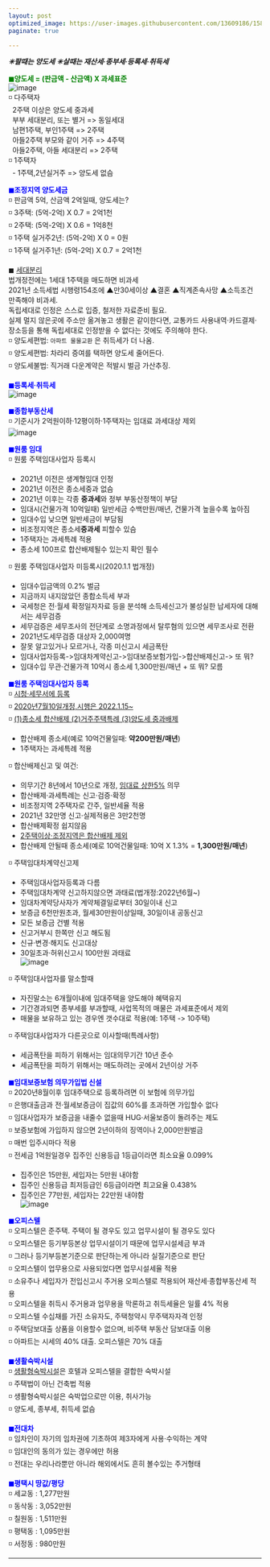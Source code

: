 ```yaml
---
layout: post
optimized_image: https://user-images.githubusercontent.com/13609186/158834851-5c5d7736-001b-448d-8bb6-eb99f2f16233.jpg
paginate: true

---
```

***✳팔때는 양도세***
***✳살때는 재산세·종부세·등록세·취득세***

<span style="color:green">**◼양도세 = (판금액 - 산금액) X 과세표준**</span><br>
![image](https://thumb.mt.co.kr/06/2021/05/2021051314510663694_1.jpg/dims/optimize/) <br>
◽ 다주택자 <br>
&nbsp; 2주택 이상은 양도세 중과세 <br>
&nbsp; 부부 세대분리, 또는 별거 => 동일세대 <br>
&nbsp; 남편1주택, 부인1주택 => 2주택 <br>
&nbsp; 아들2주택 부모와 같이 거주 => 4주택 <br>
&nbsp; 아들2주택, 아들 세대분리 => 2주택 <br>
◽ 1주택자 <br>
&nbsp; - 1주택,2년실거주 => 양도세 없슴<br>

<span style="color:blue">**◼조정지역 양도세금**</span> <br>
◽ 판금액 5억, 산금액 2억일때, 양도세는? <br>
◽ 3주택: (5억-2억) X 0.7 = 2억1천 <br>
◽ 2주택: (5억-2억) X 0.6 = 1억8천 <br>
◽ 1주택 실거주2년: (5억-2억) X 0 =  0원 <br>
◽ 1주택 실거주1년: (5억-2억) X 0.7 = 2억1천 <br>

◼ [세대분리](https://www.mylawstory.com/3475/)<br>
법개정전에는 1세대 1주택을 매도하면 비과세<br>
2021년 소득세법 시행령154조에 ▲만30세이상 ▲결혼 ▲직계존속사망 ▲소득조건 만족해야 비과세.<br>
독립세대로 인정은 스스로 입증, 철저한 자료준비 필요.<br>
실제 멀지 않은곳에 주소만 옮겨놓고 생활은 같이한다면, 교통카드 사용내역·카드결제·장소등을 통해 독립세대로 인정받을 수 없다는 것에도 주의해야 한다.<br>
◽ 양도세편법: `아파트 물물교환` 은 취득세가 더 나옴.<br>
◽ 양도세편법: 차라리 증여를 택하면 양도세 줄어든다.<br>
◽ 양도세불법: 직거래 다운계약은 적발시 벌금 가산추징.<br>

<span style="color:blue">**◼등록세·취득세**</span><br>
![image](https://t1.daumcdn.net/cfile/blog/2211B6395891DCA237)<br>

<span style="color:blue">**◼종합부동산세**</span><br>
◽ 기준시가 2억원이하·12평이하·1주택자는 임대료 과세대상 제외<br>
![image](http://cdn.bizwatch.co.kr/news/photo/2019/01/24/0e367ee0334549d9740249280791160d112724.jpg)<br>

<span style="color:blue">**◼원룸 임대**</span><br>
◽ 원룸 주택임대사업자 등록시<br>
 - 2021년 이전은 생계형임대 인정<br>
 - 2021년 이전은 종소세중과 없슴<br>
 - 2021년 이후는 각종 **중과세**와 정부 부동산정책이 부담<br>
 - 임대시(건물가격 10억일때) 일반세금 수백만원/매년, 건물가격 높을수록 높아짐<br>
 - 임대수입 낮으면 일반세금이 부담됨<br>
 - 비조정지역은 종소세**중과세** 피할수 있슴<br>
 - 1주택자는 과세특례 적용<br>
 - 종소세 100프로 합산배제될수 있는지 확인 필수<br>

◽ 원룸 주택임대사업자 미등록시(2020.1.1 법개정)<br>
 - 임대수입금액의 0.2% 벌금<br>
 - 지금까지 내지않았던 종합소득세 부과<br>
 - 국세청은 전·월세 확정일자자료 등을 분석해 소득세신고가 불성실한 납세자에 대해서는 세무검증<br>
 - 세무검증은 세무조사의 전단계로 소명과정에서 탈루혐의 있으면 세무조사로 전환<br>
 - 2021년도세무검증 대상자 2,000여명<br>
 - 잘못 알고있거나 모르거나, 각종 미신고시 세금폭탄<br>
 - 임대사업자등록->임대차계약신고->임대보증보험가입->합산배제신고-> 또 뭐?<br>
 - 임대수입 무관·건물가격 10억시 종소세 1,300만원/매년 + 또 뭐? 모름<br>

<span style="color:blue">**◼원룸 주택임대사업자 등록**</span><br>
◽ [시청·세무서에 등록](https://easylaw.go.kr/CSP/CnpClsMain.laf?popMenu=ov&csmSeq=864&ccfNo=4&cciNo=1&cnpClsNo=1)<br>
◽ [2020년7월10일개정,시행은 2022.1.15~](https://www.law.go.kr/LSW/LsiJoLinkP.do?docType=&lsNm=%EB%AF%BC%EA%B0%84%EC%9E%84%EB%8C%80%EC%A3%BC%ED%83%9D%EC%97%90+%EA%B4%80%ED%95%9C+%ED%8A%B9%EB%B3%84%EB%B2%95&joNo=&languageType=KO&paras=1#)<br>
◽ [(1)종소세 합산배제 (2)거주주택특례 (3)양도세 중과배제](https://www.yna.co.kr/view/AKR20200914076700002)<br>
 - 합산배제 종소세(예로 10억건물일때: **약200만원/매년**)<br>
 - 1주택자는 과세특례 적용<br>

◽ 합산배제신고 및 여건: <br>
 - 의무기간 8년에서 10년으로 개정, [임대료 상한5%](https://www.mylawstory.com/660/) 의무<br>
 - 합산배제·과세특례는 신고·검증·확정<br>
 - 비조정지역 2주택자로 간주, 일반세율 적용<br>
 - 2021년 32만명 신고·실제적용은 3만2천명<br>
 - 합산배제확정 쉽지않음<br>
 - [2주택이상·조정지역은 합산배제 제외](https://www.yna.co.kr/view/AKR20190916074100002>)<br>
 - 합산배제 안될때 종소세(예로 10억건물일때: 10억 X 1.3% = **1,300만원/매년**)<br>

◽ 주택임대차계약신고제<br>
 - 주택임대사업자등록과 다름<br>
 - 주택임대차계약 신고하지않으면 과태료(법개정:2022년6월~)<br>
 - 임대차계약당사자가 계약체결일로부터 30일이내 신고<br>
 - 보증금 6천만원초과, 월세30만원이상일때, 30일이내 공동신고<br> 
 - 모든 보증금 건별 적용<br> 
 - 신고거부시 한쪽만 신고 해도됨<br>
 - 신규·변경·해지도 신고대상<br>
 - 30일초과·허위신고시 100만원 과태료<br>
![image](https://img1.daumcdn.net/thumb/R1280x0/?scode=mtistory2&fname=https%3A%2F%2Fblog.kakaocdn.net%2Fdn%2FHDmuw%2FbtqEtFXBeN6%2FqoY0kHGZKTBPITFmd3IBD0%2Fimg.png)<br>

◽ 주택임대사업자를 말소할때<br>
 - 자진말소는 6개월이내에 임대주택을 양도해야 혜택유지<br>
 - 기간경과되면 종부세를 부과할때, 사업목적의 매물은 과세표준에서 제외<br>
 - 매물을 보유하고 있는 경우엔 갯수대로 적용(예: 1주택 -> 10주택)<br>

◽ 주택임대사업자가 다른곳으로 이사할때(특례사항)<br>
 - 세금폭탄을 피하기 위해서는 임대의무기간 10년 준수<br>
 - 세금폭탄을 피하기 위해서는 매도하려는 곳에서 2년이상 거주<br>

<span style="color:blue">**◼임대보증보험 의무가입법 신설**</span><br>
◽ 2020년8월이후 임대주택으로 등록하려면 이 보험에 의무가입<br>
◽ 은행대출금과 전·월세보증금이 집값의 60%를 초과하면 가입할수 없다<br>
◽ 임대사업자가 보증금을 내줄수 없을때 HUG·서울보증이 돌려주는 제도<br>
◽ 보증보험에 가입하지 않으면 2년이하의 징역이나 2,000만원벌금<br>
◽ 매번 입주시마다 적용<br>
◽ 전세금 1억원일경우 집주인 신용등급 1등급이라면 최소요율 0.099%<br>
 - 집주인은 15만원, 세입자는 5만원 내야함<br>
 - 집주인 신용등급 최저등급인 6등급이라면 최고요율 0.438%<br>
 - 집주인은 77만원, 세입자는 22만원 내야함<br>
![image](https://img.hankyung.com/photo/202008/01.23519684.1.jpg) <br>

<span style="color:blue">**◼오피스텔**</span><br>
◽ 오피스텔은 준주택. 주택이 될 경우도 있고 업무시설이 될 경우도 있다<br>
◽ 오피스텔은 등기부등본상 업무시설이기 때문에 업무시설세금 부과<br>
◽ 그러나 등기부등본기준으로 판단하는게 아니라 실질기준으로 판단<br>
◽ 오피스텔이 업무용으로 사용되었다면 업무시설세율 적용<br>
◽ 소유주나 세입자가 전입신고시 주거용 오피스텔로 적용되어 재산세·종합부동산세 적용<br>
◽ 오피스텔을 취득시 주거용과 업무용을 막론하고 취득세율은 일률 4% 적용<br>
◽ 오피스텔 수십채를 가진 소유자도, 주택청약시 무주택자자격 인정<br>
◽ 주택담보대출 상품을 이용할수 없으며, 비주택 부동산 담보대출 이용<br>
◽ 아파트는 시세의 40% 대출. 오피스텔은 70% 대출<br>

<span style="color:blue">**◼생활숙박시설**</span><br>
◽ [생활형숙박시설](https://www.bizhankook.com/bk/article/22709)은 호텔과 오피스텔을 결합한 숙박시설<br>
◽ 주택법이 아닌 건축법 적용<br>
◽ 생활형숙박시설은 숙박업으로만 이용, 취사가능<br>
◽ 양도세, 종부세, 취득세 없슴<br>

<span style="color:blue">**◼전대차**</span><br>
◽ 임차인이 자기의 임차권에 기초하여 제3자에게 사용·수익하는 계약<br>
◽ 임대인의 동의가 있는 경우에만 허용<br>
◽ 전대는 우리나라뿐만 아니라 해외에서도 흔히 볼수있는 주거형태<br>

<span style="color:blue">**◼평택시 땅값/평당**</span><br>
◽ 세교동 : 1,277만원<br>
◽ 동삭동 : 3,052만원<br>
◽ 칠원동 : 1,511만원<br>
◽ 평택동 : 1,095만원<br>
◽ 서정동 : 980만원<br>


---
